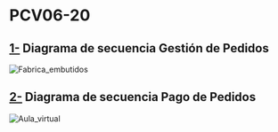 # PCV06-20

## [1-](sequence/pedidos.puml) Diagrama de secuencia Gestión de Pedidos 

![Fabrica_embutidos](http://www.plantuml.com/plantuml/proxy?cache=no&src=https://raw.githubusercontent.com/eliadotor/UML/master/sequence/PCV06-20/pedidos.puml)

## [2-](sequence/pagoPedidos.puml) Diagrama de secuencia Pago de Pedidos

![Aula_virtual](http://www.plantuml.com/plantuml/proxy?cache=no&src=https://raw.githubusercontent.com/eliadotor/UML/master/sequence/PCV06-20/pagoPedidos.puml)